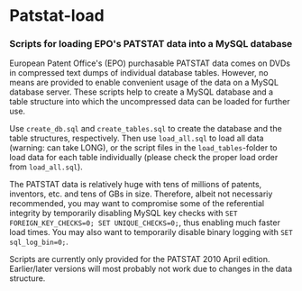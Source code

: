 # Patstat-load
### Scripts for loading EPO's PATSTAT data into a MySQL database

European Patent Office's (EPO) purchasable PATSTAT data comes on DVDs in compressed text dumps of individual database tables. However, no means are provided to enable convenient usage of the data on a MySQL database server.
These scripts help to create a MySQL database and a table structure into which the uncompressed data can be loaded for further use.

Use `create_db.sql` and `create_tables.sql` to create the database and the table structures, respectively.
Then use `load_all.sql` to load all data (warning: can take LONG), or the script files in the `load_tables`-folder to load data for each table individually (please check the proper load order from `load_all.sql`).

The PATSTAT data is relatively huge with tens of millions of patents, inventors, etc. and tens of GBs in size. Therefore, albeit not necessariy recommended, you may want to compromise some of the referential integrity by temporarily disabling MySQL key checks with `SET FOREIGN_KEY_CHECKS=0; SET UNIQUE_CHECKS=0;`, thus enabling much faster load times. You may also want to temporarily disable binary logging with `SET sql_log_bin=0;`.

Scripts are currently only provided for the PATSTAT 2010 April edition. Earlier/later versions will most probably not work due to changes in the data structure.
